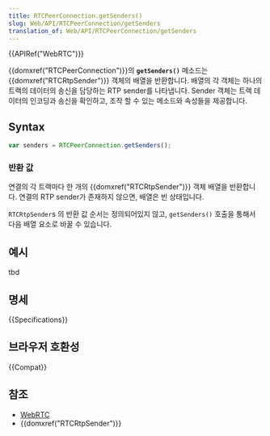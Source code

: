 ```yaml
---
title: RTCPeerConnection.getSenders()
slug: Web/API/RTCPeerConnection/getSenders
translation_of: Web/API/RTCPeerConnection/getSenders
---
```

{{APIRef("WebRTC")}}

{{domxref("RTCPeerConnection")}}의 **`getSenders()`** 메소드는 {{domxref("RTCRtpSender")}} 객체의 배열을 반환합니다. 배열의 각 객체는 하나의 트랙의 데이터의 송신을 담당하는 RTP sender를 나타냅니다. Sender 객체는 트랙 데이터의 인코딩과 송신을 확인하고, 조작 할 수 있는 메소드와 속성들을 제공합니다.

## Syntax

```js
var senders = RTCPeerConnection.getSenders();
```

### 반환 값

연결의 각 트랙마다 한 개의 {{domxref("RTCRtpSender")}} 객체 배열을 반환합니다. 연결의 RTP sender가 존재하지 않으면, 배열은 빈 상태입니다.

`RTCRtpSender`s 의 반환 값 순서는 정의되어있지 않고, `getSenders()` 호출을 통해서 다음 배열 요소로 바꿀 수 있습니다.

## 예시

tbd

## 명세

{{Specifications}}

## 브라우저 호환성

{{Compat}}

## 참조

- [WebRTC](/ko/docs/Web/Guide/API/WebRTC_API)
- {{domxref("RTCRtpSender")}}
